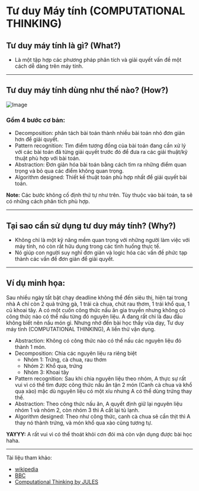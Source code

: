 # Tư duy Máy tính (COMPUTATIONAL THINKING)
## Tư duy máy tính là gì? (What?)
- Là một tập hợp các phương pháp phân tích và giải quyết vấn đề một cách dễ dàng trên máy tính.
---
## Tư duy máy tính dùng như thế nào? (How?)
![Image](https://bam.files.bbci.co.uk/bam/live/content/zg6bgk7/large)
### Gồm 4 bước cơ bản:
- Decomposition: phân tách bài toán thành nhiều bài toán nhỏ đơn giản hơn để giải quyết.
- Pattern recognition: Tìm điểm tương đồng của bài toán đang cần xử lý với các bài toán đã từng giải quyết trước đó để đưa ra các giải thuật/kỹ thuật phù hợp với bài toán.
- Abstraction: Đơn giản hóa bài toán bằng cách tìm ra những điểm quan trọng và bỏ qua các điểm không quan trọng.
- Algorithm designed: Thiết kế thuật toán phù hợp nhất để giải quyết bài toán.

**Note:** Các bước không cố định thứ tự như trên. Tùy thuộc vào bài toán, ta sẽ có những cách phân tích phù hợp.

---
## Tại sao cần sử dụng tư duy máy tính? (Why?)
- Không chỉ là một kỹ năng mềm quan trọng với những người làm việc với máy tính, nó còn rất hữu dụng trong các tình huống thực tế.
- Nó giúp con người suy nghĩ đơn giản và logic hóa các vấn đề phức tạp thành các vấn đề đơn giản để giải quyết.
---
## Ví dụ minh họa:
Sau nhiều ngày tất bật chạy deadline không thể đến siêu thị, hiện tại trong nhà A chỉ còn 2 quả trứng gà, 1 trái cà chua, chút rau thơm, 1 trái khổ qua, 1 củ khoai tây. A có một cuốn công thức nấu ăn gia truyền nhưng không có công thức nào có thể nấu từng đó nguyên liệu. A đang rất chi là đau đầu không biết nên nấu món gì. Nhưng nhớ đến bài học thầy vừa dạy, Tư duy máy tính (COMPUTATIONAL THINKING), A liền thử vận dụng.

- Abstraction: Không có công thức nào có thể nấu các nguyên liệu đó thành 1 món.
- Decomposition: Chia các nguyên liệu ra riêng biệt
    - Nhóm 1: Trứng, cà chua, rau thơm
    - Nhóm 2: Khổ qua, trứng
    - Nhóm 3: Khoai tây
- Pattern recognition: Sau khi chia nguyên liệu theo nhóm, A thực sự rất vui vì có thể tìm được công thức nấu ăn tận 2 món (Canh cà chua và khổ qua xào) mặc dù nguyên liệu có một xíu nhưng A có thể dùng trứng thay thế.
- Abstraction: Theo công thức nấu ăn, A quyết định giữ lại nguyên liệu nhóm 1 và nhóm 2, còn nhóm 3 thì A cất lại tủ lạnh.
- Algorithm designed: Theo như công thức, canh cà chua sẽ cần thịt thì A thay nó thành trứng, và món khổ qua xào cũng tương tự.

**YAYYY:** A rất vui vì có thể thoát khỏi cơn đói mà còn vận dụng được bài học haha.

---
Tài liệu tham khảo:
- [ wikipedia ](https://en.wikipedia.org/wiki/Computational_thinking) 
- [ BBC ](https://www.bbc.co.uk/bitesize/guides/zp92mp3/revision/1)
- [ Computational Thinking by JULES ](https://youtu.be/mUXo-S7gzds)
